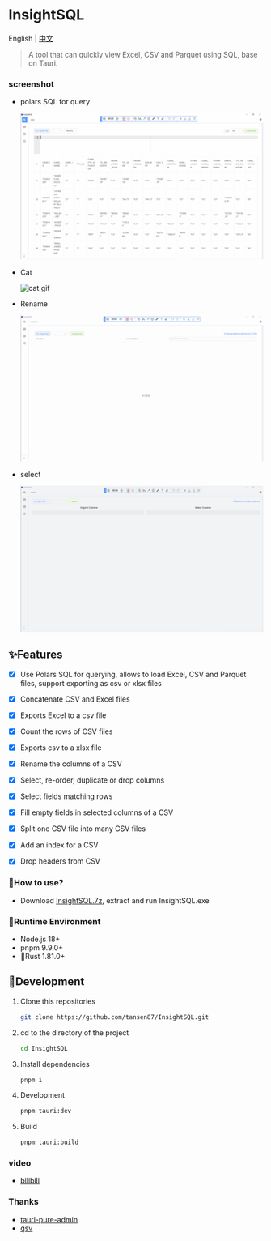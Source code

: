 <h1>InsightSQL</h1>

English | [中文](./README_CN.md)

> A tool that can quickly view Excel, CSV and Parquet using SQL, base on Tauri.

### screenshot
* polars SQL for query

  ![sqlp.gif](/demo/sqlp.gif)

* Cat

  ![cat.gif](/demo/cat.gif)

* Rename

  ![rename.gif](/demo/rename.gif)

* select

  ![select.gif](/demo/select.gif)


## ✨Features

- [x] Use Polars SQL for querying, allows to load Excel, CSV and Parquet files, support exporting as csv or xlsx files
- [x] Concatenate CSV and Excel files
- [x] Exports Excel to a csv file
- [x] Count the rows of CSV files
- [x] Exports csv to a xlsx file
- [x] Rename the columns of a CSV
- [x] Select, re-order, duplicate or drop columns
- [x] Select fields matching rows
- [x] Fill empty fields in selected columns of a CSV
- [x] Split one CSV file into many CSV files
- [x] Add an index for a CSV
- [x] Drop headers from CSV


### 🍖How to use?

* Download [InsightSQL.7z](https://github.com/tansen87/sqlp/releases/), extract and run InsightSQL.exe


### 🏃‍Runtime Environment

* Node.js 18+
* pnpm 9.9.0+
* 🦀Rust 1.81.0+

## 🚀Development

1. Clone this repositories

   ```bash
   git clone https://github.com/tansen87/InsightSQL.git
   ```

2. cd to the directory of the project

   ```bash
   cd InsightSQL
   ```

3. Install dependencies

   ```bash
   pnpm i
   ```

4. Development

   ```bash
   pnpm tauri:dev
   ```

5. Build

   ```bash
   pnpm tauri:build
   ```

### video

* [bilibili](https://www.bilibili.com/video/BV1XS411c7zd/?spm_id_from=333.999.0.0&vd_source=5ee5270944c6e7a459e1311330bf455c)

### Thanks
* [tauri-pure-admin](https://github.com/pure-admin/tauri-pure-admin)
* [qsv](https://github.com/jqnatividad/qsv)

